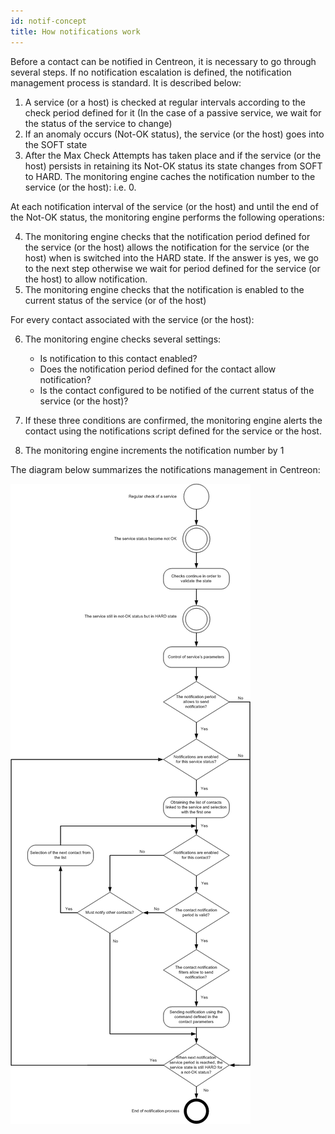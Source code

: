 ```yaml
---
id: notif-concept
title: How notifications work
---
```


Before a contact can be notified in Centreon, it is necessary to go
through several steps. If no notification escalation is defined, the
notification management process is standard. It is described below:

1.  A service (or a host) is checked at regular intervals according to
    the check period defined for it (In the case of a passive service,
    we wait for the status of the service to change)
2.  If an anomaly occurs (Not-OK status), the service (or the host) goes
    into the SOFT state
3.  After the Max Check Attempts has taken place and if the service (or
    the host) persists in retaining its Not-OK status its state changes
    from SOFT to HARD. The monitoring engine caches the notification
    number to the service (or the host): i.e. 0.

At each notification interval of the service (or the host) and until the
end of the Not-OK status, the monitoring engine performs the following
operations:

4.  The monitoring engine checks that the notification period defined
    for the service (or the host) allows the notification for the
    service (or the host) when is switched into the HARD state. If the
    answer is yes, we go to the next step otherwise we wait for period
    defined for the service (or the host) to allow notification.
5.  The monitoring engine checks that the notification is enabled to the
    current status of the service (or of the host)

For every contact associated with the service (or the host):

6.  The monitoring engine checks several settings:

    -   Is notification to this contact enabled?
    -   Does the notification period defined for the contact allow
        notification?
    -   Is the contact configured to be notified of the current status of
        the service (or the host)?

7.  If these three conditions are confirmed, the monitoring engine
    alerts the contact using the notifications script defined for the
    service or the host.
8.  The monitoring engine increments the notification number by 1

The diagram below summarizes the notifications management in Centreon:

![image](../assets/alerts/hnotifications_schema.png)
